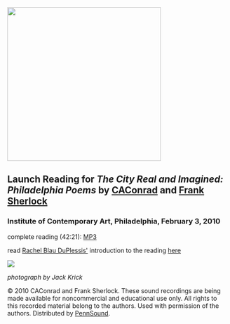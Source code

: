 <img src="http://www.factoryschool.com/pubs/heretical/vol5/conrad-sherlock/9781600010736.jpg" width="350" />

Launch Reading for *The City Real and Imagined: Philadelphia Poems* by [CAConrad](CAConrad.php) and [Frank Sherlock](Sherlock.php)
----------------------------------------------------------------------------------------------------------------------------------

### Institute of Contemporary Art, Philadelphia, February 3, 2010

complete reading (42:21): [MP3](http://media.sas.upenn.edu/pennsound/groups/City-Real-and-Imagined-ICA/Conrad-Sherlock_City-Real-and-Imagined_ICA_Philadelphia_2-3-10.mp3)

  

read [Rachel Blau DuPlessis'](DuPlessis.php) introduction to the reading [here](http://crirdp.blogspot.com/)

![](http://3.bp.blogspot.com/_4rAQhwwM0_g/TJQDtA_MRYI/AAAAAAAABJ0/LqLrVqc0OCg/s320/20763_1351552992160_1331437132_998425_2186678_n.jpg)

*photograph by Jack Krick*

© 2010 CAConrad and Frank Sherlock. These sound recordings are being made available for
noncommercial and educational use only. All rights to this recorded material belong to the authors. Used with permission of the authors.
Distributed by [PennSound](../index.html).
